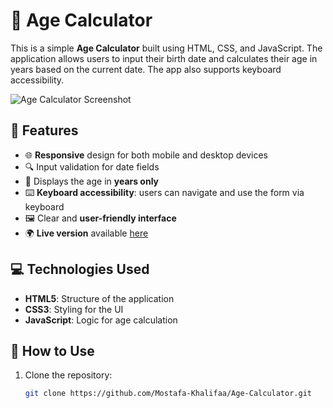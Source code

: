 # 🎂 Age Calculator

This is a simple **Age Calculator** built using HTML, CSS, and JavaScript. The application allows users to input their birth date and calculates their age in years based on the current date. The app also supports keyboard accessibility.

![Age Calculator Screenshot](![image](https://github.com/user-attachments/assets/3bd79c67-49b9-4e87-a025-1563f6b91d86))


## 🚀 Features

- 🌐 **Responsive** design for both mobile and desktop devices
- 🔍 Input validation for date fields
- 📅 Displays the age in **years only**
- ⌨️ **Keyboard accessibility**: users can navigate and use the form via keyboard
- 🖼️ Clear and **user-friendly interface**
- 🌍 **Live version** available [here](https://mostafa-khalifaa.github.io/Age-Calculator/)

## 💻 Technologies Used

- **HTML5**: Structure of the application
- **CSS3**: Styling for the UI
- **JavaScript**: Logic for age calculation

## 📝 How to Use

1. Clone the repository:
   ```bash
   git clone https://github.com/Mostafa-Khalifaa/Age-Calculator.git

